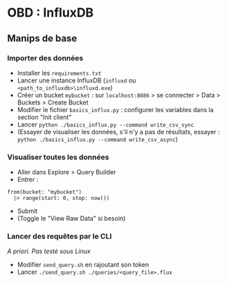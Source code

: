 # OBD : InfluxDB

## Manips de base
### Importer des données
- Installer les `requirements.txt` 
- Lancer une instance InfluxDB (`influxd` ou `<path_to_influxdb>\influxd.exe`)
- Créer un bucket `mybucket` : sur `localhost:8086` > se connecter > Data > Buckets > Create Bucket
- Modifier le fichier `basics_influx.py` : configurer les variables dans la section "Init client"
- Lancer `python ./basics_influx.py --command write_csv_sync`
- (Essayer de visualiser les données, s'il n'y a pas de résultats, essayer : `python ./basics_influx.py --command write_csv_async`)

### Visualiser toutes les données
- Aller dans Explore > Query Builder
- Entrer :
```
from(bucket: "mybucket")
  |> range(start: 0, stop: now())
```
- Submit
- (Toggle le "View Raw Data" si besoin)

### Lancer des requêtes par le CLI 
_A priori. Pas testé sous Linux_
- Modifier `send_query.sh` en rajoutant son token
- Lancer `./send_query.sh ./queries/<query_file>.flux`
